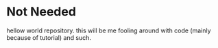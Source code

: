 # Not Needed
hellow world repository.
this will be me fooling around with code (mainly because of tutorial) and such.
